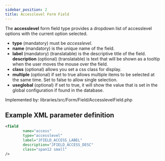 ```yaml
---
sidebar_position: 2
title: Accesslevel Form Field
---
```




The **accesslevel** form field type provides a dropdown list of accesslevel options with the current option selected. 

-   **type** (mandatory) must be *accesslevel*.
-   **name** (mandatory) is the unique name of the field.
-   **label** (mandatory) (translatable) is the descriptive title of the
    field.
    **description** (optional) (translatable) is text that will be shown
     as a tooltip when the user moves the mouse over the field.
-   **class** (optional) allows you set a css class for display.
-   **multiple** (optional) if set to true allows multiple items to be selected at the same time. Set to false to allow single selection.
-  **useglobal** (optional) if set to true, it will show the value that is set in the global configuration if found in the database.

Implemented by: libraries/src/Form/Field/AccesslevelField.php

## Example XML parameter definition

```xml
<field
        name="access"
        type="accesslevel"
        label="JFIELD_ACCESS_LABEL"
        description="JFIELD_ACCESS_DESC"
        class="span12 small" 
/>
```